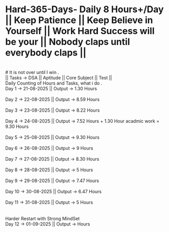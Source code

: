# Hard-365-Days-  Daily 8 Hours+/Day || Keep Patience || Keep Believe in Yourself || Work Hard Success will be your || Nobody claps until everybody claps ||
<br>
# It is not over until I win .
<br>
||  Tasks ->  DSA || Aptitude || Core Subject ||  Test ||
<br>
Daily Counting of Hours and Tasks, what i do .
<br>
Day 1 -> 21-08-2025  ||  Output -> 1.30  Hours
<br>
<br>
Day 2 -> 22-08-2025  ||  Output -> 8.59  Hours 
<br>
<br>
Day 3 -> 23-08-2025  ||  Output -> 8.22  Hours 
<br>
<br>
Day 4 -> 24-08-2025  ||  Output -> 7.52 Hours  + 1.30 Hour acadmic work = 9.30 Hours 
<br>
<br>
Day 5 -> 25-08-2025  ||  Output -> 9.30 Hours 
<br>
<br>
Day 6 -> 26-08-2025  ||  Output -> 9    Hours 
<br>
<br>
Day 7 -> 27-08-2025  ||  Output -> 8.30 Hours 
<br>
<br>
Day 8 -> 28-08-2025  ||  Output -> 5    Hours 
<br>
<br>
Day 9 -> 29-08-2025  ||  Output -> 7.47 Hours 
<br>
<br>
Day 10 -> 30-08-2025  ||  Output -> 6.47 Hours 
<br>
<br>
Day 11 -> 31-08-2025  ||  Output -> 5  Hours 
<br>
<br>
<br>
Harder Restart  with Strong MindSet
<br>
Day 12 -> 01-09-2025  ||  Output ->  Hours 
<br>

